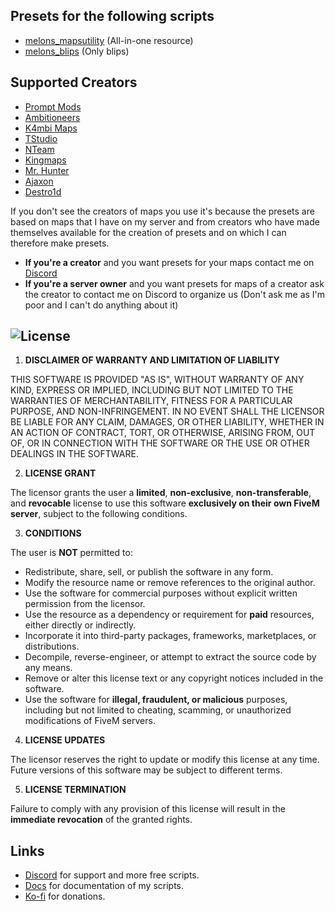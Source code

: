 ## Presets for the following scripts
- [melons_mapsutility](https://github.com/IlMelons/melons_mapsutility) (All-in-one resource)
- [melons_blips](https://github.com/IlMelons/melons_blips) (Only blips)

## Supported Creators
- [Prompt Mods](https://fivem.prompt-mods.com/)
- [Ambitioneers](https://ambitioneers.tebex.io/)
- [K4mbi Maps](https://k4mb1maps.com/)
- [TStudio](https://turbosaif.tebex.io/)
- [NTeam](https://nteamdev.tebex.io/)
- [Kingmaps](https://kingmaps.net/)
- [Mr. Hunter](https://mrhunter.tebex.io/)
- [Ajaxon](https://ajaxon.tebex.io/)
- [Destro1d](https://destro1d.tebex.io/)

If you don't see the creators of maps you use it's because the presets are based on maps that I have on my server and from creators who have made themselves available for the creation of presets and on which I can therefore make presets.
- **If you're a creator** and you want presets for your maps contact me on [Discord](https://discord.gg/RxpNTx2YKZ)
- **If you're a server owner** and you want presets for maps of a creator ask the creator to contact me on Discord to organize us (Don't ask me as I'm poor and I can't do anything about it)

## ![License](https://img.shields.io/badge/license-%28C%29%202025%20Melons%20Development-7D12FF?style=for-the-badge&logo=github)

1. **DISCLAIMER OF WARRANTY AND LIMITATION OF LIABILITY**

THIS SOFTWARE IS PROVIDED "AS IS", WITHOUT WARRANTY OF ANY KIND, EXPRESS OR IMPLIED, INCLUDING BUT NOT LIMITED TO THE WARRANTIES OF MERCHANTABILITY, FITNESS FOR A PARTICULAR PURPOSE, AND NON-INFRINGEMENT. IN NO EVENT SHALL THE LICENSOR BE LIABLE FOR ANY CLAIM, DAMAGES, OR OTHER LIABILITY, WHETHER IN AN ACTION OF CONTRACT, TORT, OR OTHERWISE, ARISING FROM, OUT OF, OR IN CONNECTION WITH THE SOFTWARE OR THE USE OR OTHER DEALINGS IN THE SOFTWARE.

2. **LICENSE GRANT**

The licensor grants the user a **limited**, **non-exclusive**, **non-transferable**, and **revocable** license to use this software **exclusively on their own FiveM server**, subject to the following conditions.

3. **CONDITIONS**

The user is **NOT** permitted to:

- Redistribute, share, sell, or publish the software in any form.  
- Modify the resource name or remove references to the original author.  
- Use the software for commercial purposes without explicit written permission from the licensor.  
- Use the resource as a dependency or requirement for **paid** resources, either directly or indirectly.  
- Incorporate it into third-party packages, frameworks, marketplaces, or distributions.  
- Decompile, reverse-engineer, or attempt to extract the source code by any means.  
- Remove or alter this license text or any copyright notices included in the software.  
- Use the software for **illegal, fraudulent, or malicious** purposes, including but not limited to cheating, scamming, or unauthorized modifications of FiveM servers.

4. **LICENSE UPDATES**

The licensor reserves the right to update or modify this license at any time. Future versions of this software may be subject to different terms.

5. **LICENSE TERMINATION**

Failure to comply with any provision of this license will result in the **immediate revocation** of the granted rights.


## Links
- [Discord](https://discord.gg/RxpNTx2YKZ) for support and more free scripts.
- [Docs](https://melons-development.gitbook.io/melons-development/) for documentation of my scripts.
- [Ko-fi](https://ko-fi.com/ilmelons) for donations.
